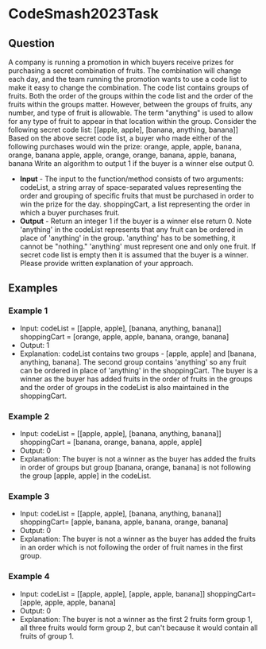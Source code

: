 # CodeSmash2023Task

## Question

A company is running a promotion in which buyers receive prizes for purchasing a secret combination of fruits. The combination will change each day, and the team running the promotion wants to use a code list to make it easy to change the combination. The code list contains groups of fruits. Both the order of the groups within the code list and the order of the fruits within the groups matter. However, between the groups of fruits, any number, and type of fruit is allowable. The term "anything" is used to allow for any type of fruit to appear in that location within the group.
Consider the following secret code list: [[apple, apple], [banana, anything, banana]]
Based on the above secret code list, a buyer who made either of the following purchases would win the prize: orange, apple, apple, banana, orange, banana apple, apple, orange, orange, banana, apple, banana, banana
Write an algorithm to output 1 if the buyer is a winner else output 0.
- **Input** - The input to the function/method consists of two arguments: codeList, a string array of space-separated values representing the order and grouping of specific fruits that must be purchased in order to win the prize for the day. shoppingCart, a list representing the order in which a buyer purchases fruit.
- **Output** - Return an integer 1 if the buyer is a winner else return 0.
Note 'anything' in the codeList represents that any fruit can be ordered in place of 'anything' in the group. 'anything' has to be something, it cannot be "nothing." 'anything' must represent one and only one fruit. If secret code list is empty then it is assumed that the buyer is a winner.
Please provide written explanation of your approach.

## Examples
### Example 1
-	Input: codeList = [[apple, apple], [banana, anything, banana]] shoppingCart = [orange, apple, apple, banana, orange, banana]
-	Output: 1
-	Explanation: codeList contains two groups - [apple, apple] and [banana, anything, banana]. The second group contains 'anything' so any fruit can be ordered in place of 'anything' in the shoppingCart. The buyer is a winner as the buyer has added fruits in the order of fruits in the groups and the order of groups in the codeList is also maintained in the shoppingCart.
### Example 2
-	Input: codeList = [[apple, apple], [banana, anything, banana]] shoppingCart = [banana, orange, banana, apple, apple]
-	Output: 0
-	Explanation: The buyer is not a winner as the buyer has added the fruits in order of groups but group [banana, orange, banana] is not following the group [apple, apple] in the codeList.
### Example 3
-	Input: codeList = [[apple, apple], [banana, anything, banana]] shoppingCart= [apple, banana, apple, banana, orange, banana]
-	Output: 0
-	Explanation: The buyer is not a winner as the buyer has added the fruits in an order which is not following the order of fruit names in the first group.
### Example 4
-	Input: codeList = [[apple, apple], [apple, apple, banana]] shoppingCart= [apple, apple, apple, banana]
-	Output: 0
-	Explanation: The buyer is not a winner as the first 2 fruits form group 1, all three fruits would form group 2, but can't because it would contain all fruits of group 1.

